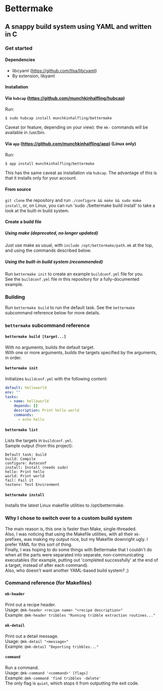 # Bettermake
## A snappy build system using YAML and written in C
### Get started
#### Dependencies
- libcyaml (<https://github.com/tlsa/libcyaml>)
- By extension, libyaml

#### Installation
#### Via `hubcap` (<https://github.com/munchkinhalfling/hubcap>)
Run:
```sh
$ sudo hubcap install munchkinhalfling/bettermake
```
Caveat (or feature, depending on your view): the `mk-` commands will be available in /usr/bin.
#### Via `app` (<https://github.com/munchkinhalfling/app>) (Linux only)
Run:
```sh
$ app install munchkinhalfling/bettermake
```
This has the same caveat as installation via `hubcap`. The advantage of this is that it installs only for your account.
#### From source
`git clone` the repository and run `./configure && make && sudo make install`, or, on Linux, you can run 'sudo ./bettermake build install' to take a look at the built-in build system.

#### Create a build file
##### Using make (deprecated, no longer updated)
Just use make as usual, with `include /opt/bettermake/path.mk` at the top, and using the commands described below.
##### Using the built-in build system (recommended)
Run `bettermake init` to create an example `buildconf.yml` file for you. \
See the `buildconf.yml` file in this repository for a fully-documented example.

### Building
Run `bettermake build` to run the default task.
See the `bettermake` subcommand reference below for more details.

### `bettermake` subcommand reference
#### `bettermake build [target...]`
With no arguments, builds the default target. \
With one or more arguments, builds the targets specified by the arguments, in order.

#### `bettermake init`
Initializes `buildconf.yml` with the following content:
```yaml
default: helloworld
env: ""
tasks:
  - name: helloworld
    depends: []
    description: Print hello world
    commands:
      - echo hello
```

#### `bettermake list`
Lists the targets in `buildconf.yml`. \
Sample output (from this project):
```
Default task: build
build: Compile
configure: Autoconf
install: Install (needs sudo)
hello: Print hello
world: Print world
fail: Fail it
testenv: Test Environment
```

#### `bettermake install`
Installs the latest Linux makefile utilities to /opt/bettermake.

### Why I chose to switch over to a custom build system
The main reason is, this one is faster than Make, single-threaded. \
Also, I was noticing that using the Makefile utilities, with all their `mk-` prefixes, was making my output nice, but my Makefile downright ugly. I prefer YAML for this sort of thing. \
Finally, I was hoping to do some things with Bettermake that I couldn't do when all the parts were separated into separate, non-communicating executables (for example, putting out 'completed successfully' at the end of a target, instead of after each command). \
Also, who doesn't want another YAML-based build system? ;)


### Command reference (for Makefiles)
#### `mk-header`
Print out a recipe header. \
Usage: `@mk-header <recipe name> "<recipe description>"` \
Example: `@mk-header tribbles "Running tribble extraction routines..."`

#### `mk-detail`
Print out a detail message. \
Usage: `@mk-detail "<message>"` \
Example: `@mk-detail "Deporting tribbles..."`

#### `command`
Run a command. \
Usage: `@mk-command '<command>' [flags]` \
Example: `@mk-command 'find tribbles -delete'` \
The only flag is `quiet`, which stops it from outputting the exit code.
